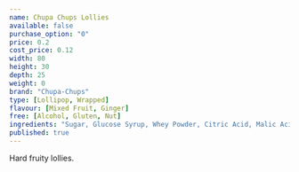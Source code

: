 ```yaml
---
name: Chupa Chups Lollies
available: false
purchase_option: "0"
price: 0.2
cost_price: 0.12
width: 80
height: 30
depth: 25
weight: 0
brand: "Chupa-Chups"
type: [Lollipop, Wrapped]
flavour: [Mixed Fruit, Ginger]
free: [Alcohol, Gluten, Nut]
ingredients: "Sugar, Glucose Syrup, Whey Powder, Citric Acid, Malic Acid, Concentrated Fruit Puree (3%) (Apple, Cherry, Raspberry, Pineapple, Lime, Lemon, Strawberry, Peach, Banana, Orange, Blueberry, Blackberry), Flavouring, Inulin, Skimmed Milk Powder, Skimmed Milk Yoghurt Powder, Calcium Lactate, Salt, Barley Malt Extract, E162, E160C, E100, E163"
published: true
---
```

Hard fruity lollies.